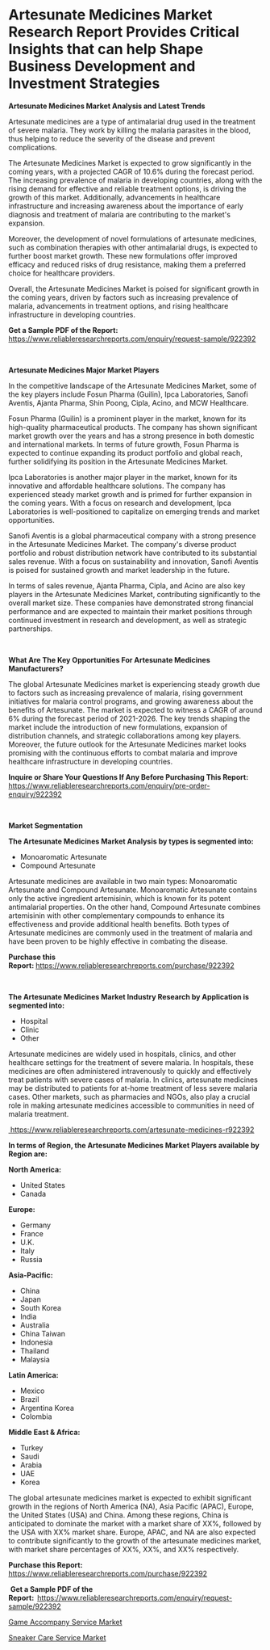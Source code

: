 <p><h1>Artesunate Medicines Market Research Report Provides Critical Insights that can help Shape Business Development and Investment Strategies</h1></p><p><strong>Artesunate Medicines Market Analysis and Latest Trends</strong></p>
<p><p>Artesunate medicines are a type of antimalarial drug used in the treatment of severe malaria. They work by killing the malaria parasites in the blood, thus helping to reduce the severity of the disease and prevent complications.</p><p>The Artesunate Medicines Market is expected to grow significantly in the coming years, with a projected CAGR of 10.6% during the forecast period. The increasing prevalence of malaria in developing countries, along with the rising demand for effective and reliable treatment options, is driving the growth of this market. Additionally, advancements in healthcare infrastructure and increasing awareness about the importance of early diagnosis and treatment of malaria are contributing to the market's expansion.</p><p>Moreover, the development of novel formulations of artesunate medicines, such as combination therapies with other antimalarial drugs, is expected to further boost market growth. These new formulations offer improved efficacy and reduced risks of drug resistance, making them a preferred choice for healthcare providers.</p><p>Overall, the Artesunate Medicines Market is poised for significant growth in the coming years, driven by factors such as increasing prevalence of malaria, advancements in treatment options, and rising healthcare infrastructure in developing countries.</p></p>
<p><strong>Get a Sample PDF of the Report:&nbsp;</strong> <a href="https://www.reliableresearchreports.com/enquiry/request-sample/922392">https://www.reliableresearchreports.com/enquiry/request-sample/922392</a></p>
<p>&nbsp;</p>
<p><strong>Artesunate Medicines Major Market Players</strong></p>
<p><p>In the competitive landscape of the Artesunate Medicines Market, some of the key players include Fosun Pharma (Guilin), Ipca Laboratories, Sanofi Aventis, Ajanta Pharma, Shin Poong, Cipla, Acino, and MCW Healthcare. </p><p>Fosun Pharma (Guilin) is a prominent player in the market, known for its high-quality pharmaceutical products. The company has shown significant market growth over the years and has a strong presence in both domestic and international markets. In terms of future growth, Fosun Pharma is expected to continue expanding its product portfolio and global reach, further solidifying its position in the Artesunate Medicines Market.</p><p>Ipca Laboratories is another major player in the market, known for its innovative and affordable healthcare solutions. The company has experienced steady market growth and is primed for further expansion in the coming years. With a focus on research and development, Ipca Laboratories is well-positioned to capitalize on emerging trends and market opportunities.</p><p>Sanofi Aventis is a global pharmaceutical company with a strong presence in the Artesunate Medicines Market. The company's diverse product portfolio and robust distribution network have contributed to its substantial sales revenue. With a focus on sustainability and innovation, Sanofi Aventis is poised for sustained growth and market leadership in the future.</p><p>In terms of sales revenue, Ajanta Pharma, Cipla, and Acino are also key players in the Artesunate Medicines Market, contributing significantly to the overall market size. These companies have demonstrated strong financial performance and are expected to maintain their market positions through continued investment in research and development, as well as strategic partnerships.</p></p>
<p>&nbsp;</p>
<p><strong>What Are The Key Opportunities For Artesunate Medicines Manufacturers?</strong></p>
<p><p>The global Artesunate Medicines market is experiencing steady growth due to factors such as increasing prevalence of malaria, rising government initiatives for malaria control programs, and growing awareness about the benefits of Artesunate. The market is expected to witness a CAGR of around 6% during the forecast period of 2021-2026. The key trends shaping the market include the introduction of new formulations, expansion of distribution channels, and strategic collaborations among key players. Moreover, the future outlook for the Artesunate Medicines market looks promising with the continuous efforts to combat malaria and improve healthcare infrastructure in developing countries.</p></p>
<p><strong>Inquire or Share Your Questions If Any Before Purchasing This Report:</strong> <a href="https://www.reliableresearchreports.com/enquiry/pre-order-enquiry/922392">https://www.reliableresearchreports.com/enquiry/pre-order-enquiry/922392</a></p>
<p>&nbsp;</p>
<p><strong>Market Segmentation</strong></p>
<p><strong>The Artesunate Medicines Market Analysis by types is segmented into:</strong></p>
<p><ul><li>Monoaromatic Artesunate</li><li>Compound Artesunate</li></ul></p>
<p><p>Artesunate medicines are available in two main types: Monoaromatic Artesunate and Compound Artesunate. Monoaromatic Artesunate contains only the active ingredient artemisinin, which is known for its potent antimalarial properties. On the other hand, Compound Artesunate combines artemisinin with other complementary compounds to enhance its effectiveness and provide additional health benefits. Both types of Artesunate medicines are commonly used in the treatment of malaria and have been proven to be highly effective in combating the disease.</p></p>
<p><strong>Purchase this Report:&nbsp;</strong><a href="https://www.reliableresearchreports.com/purchase/922392">https://www.reliableresearchreports.com/purchase/922392</a></p>
<p>&nbsp;</p>
<p><strong>The Artesunate Medicines Market Industry Research by Application is segmented into:</strong></p>
<p><ul><li>Hospital</li><li>Clinic</li><li>Other</li></ul></p>
<p><p>Artesunate medicines are widely used in hospitals, clinics, and other healthcare settings for the treatment of severe malaria. In hospitals, these medicines are often administered intravenously to quickly and effectively treat patients with severe cases of malaria. In clinics, artesunate medicines may be distributed to patients for at-home treatment of less severe malaria cases. Other markets, such as pharmacies and NGOs, also play a crucial role in making artesunate medicines accessible to communities in need of malaria treatment.</p></p>
<p><a href="https://www.reliableresearchreports.com/artesunate-medicines-r922392">&nbsp;https://www.reliableresearchreports.com/artesunate-medicines-r922392</a></p>
<p><strong>In terms of Region, the Artesunate Medicines Market Players available by Region are:</strong></p>
<p>
    <p> <strong> North America: </strong>
        <ul>
            <li>United States</li>
            <li>Canada</li>
        </ul>
        </p> 
    <p> <strong> Europe: </strong>
        <ul>
            <li>Germany</li>
            <li>France</li>
            <li>U.K.</li>
            <li>Italy</li>
            <li>Russia</li>
        </ul>
        </p> 
    <p> <strong> Asia-Pacific: </strong>
        <ul>
            <li>China</li>
            <li>Japan</li>
            <li>South Korea</li>
            <li>India</li>
            <li>Australia</li>
            <li>China Taiwan</li>
            <li>Indonesia</li>
            <li>Thailand</li>
            <li>Malaysia</li>
        </ul>
        </p> 
    <p> <strong> Latin America: </strong>
        <ul>
            <li>Mexico</li>
            <li>Brazil</li>
            <li>Argentina Korea</li>
            <li>Colombia</li>
        </ul>
        </p> 
    <p> <strong> Middle East & Africa: </strong>
        <ul>
            <li>Turkey</li>
            <li>Saudi</li>
            <li>Arabia</li>
            <li>UAE</li>
            <li>Korea</li>
        </ul>
    </p>
    </p>
<p><p>The global artesunate medicines market is expected to exhibit significant growth in the regions of North America (NA), Asia Pacific (APAC), Europe, the United States (USA) and China. Among these regions, China is anticipated to dominate the market with a market share of XX%, followed by the USA with XX% market share. Europe, APAC, and NA are also expected to contribute significantly to the growth of the artesunate medicines market, with market share percentages of XX%, XX%, and XX% respectively.</p></p>
<p><strong>Purchase this Report: </strong><a href="https://www.reliableresearchreports.com/purchase/922392">https://www.reliableresearchreports.com/purchase/922392</a></p>
<p>&nbsp;<strong>Get a Sample PDF of the Report:&nbsp;&nbsp;</strong><a href="https://www.reliableresearchreports.com/enquiry/request-sample/922392">https://www.reliableresearchreports.com/enquiry/request-sample/922392</a></p>
<p><strong></strong></p>
<p><p><a href="https://github.com/jadenRaynor/Market-Research-Report-List-1/blob/main/game-accompany-service-market.md">Game Accompany Service Market</a></p><p><a href="https://github.com/JordyBecker/Market-Research-Report-List-1/blob/main/sneaker-care-service-market.md">Sneaker Care Service Market</a></p></p>